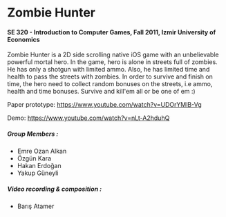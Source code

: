 # Zombie Hunter
#### SE 320 - Introduction to Computer Games, Fall 2011, Izmir University of Economics
Zombie Hunter is a 2D side scrolling native iOS game with an unbelievable powerful mortal hero. In the game, hero is alone in streets full of zombies. He has only a shotgun with limited ammo. Also, he has limited time and health to pass the streets with zombies. In order to survive and finish on time, the hero need to collect random bonuses on the streets, i.e ammo, health and time bonuses. Survive
and kill'em all or be one of em :)

Paper prototype: https://www.youtube.com/watch?v=UDOrYMlB-Vg

Demo: https://www.youtube.com/watch?v=nLt-A2hduhQ

##### Group Members : 
* Emre Ozan Alkan
* Özgün Kara
* Hakan Erdoğan
* Yakup Güneyli

##### Video recording & composition :
* Barış Atamer
